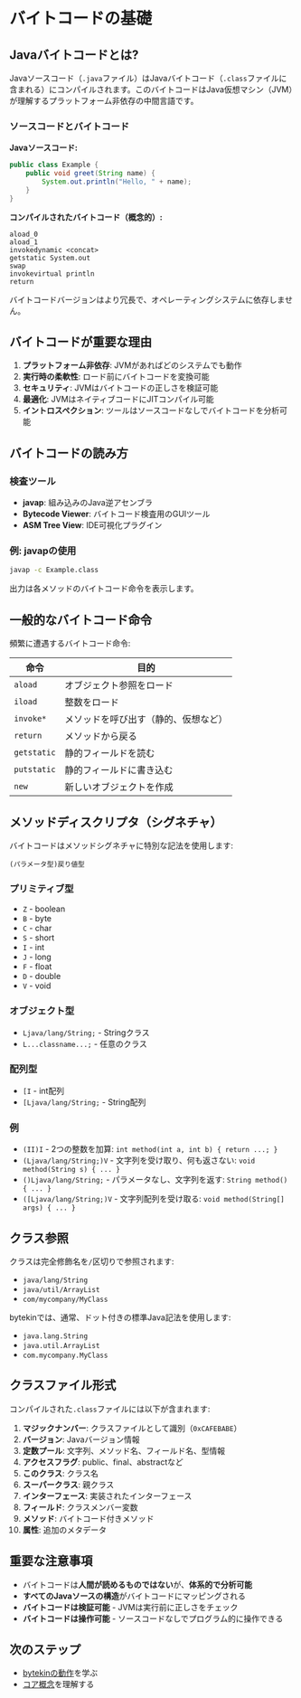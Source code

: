 # バイトコードの基礎

## Javaバイトコードとは?

Javaソースコード（`.java`ファイル）はJavaバイトコード（`.class`ファイルに含まれる）にコンパイルされます。このバイトコードはJava仮想マシン（JVM）が理解するプラットフォーム非依存の中間言語です。

### ソースコードとバイトコード

**Javaソースコード:**
```java
public class Example {
    public void greet(String name) {
        System.out.println("Hello, " + name);
    }
}
```

**コンパイルされたバイトコード（概念的）:**
```
aload_0
aload_1
invokedynamic <concat>
getstatic System.out
swap
invokevirtual println
return
```

バイトコードバージョンはより冗長で、オペレーティングシステムに依存しません。

## バイトコードが重要な理由

1. **プラットフォーム非依存**: JVMがあればどのシステムでも動作
2. **実行時の柔軟性**: ロード前にバイトコードを変換可能
3. **セキュリティ**: JVMはバイトコードの正しさを検証可能
4. **最適化**: JVMはネイティブコードにJITコンパイル可能
5. **イントロスペクション**: ツールはソースコードなしでバイトコードを分析可能

## バイトコードの読み方

### 検査ツール

- **javap**: 組み込みのJava逆アセンブラ
- **Bytecode Viewer**: バイトコード検査用のGUIツール
- **ASM Tree View**: IDE可視化プラグイン

### 例: javapの使用

```bash
javap -c Example.class
```

出力は各メソッドのバイトコード命令を表示します。

## 一般的なバイトコード命令

頻繁に遭遇するバイトコード命令:

| 命令 | 目的 |
|-----------|---------|
| `aload` | オブジェクト参照をロード |
| `iload` | 整数をロード |
| `invoke*` | メソッドを呼び出す（静的、仮想など） |
| `return` | メソッドから戻る |
| `getstatic` | 静的フィールドを読む |
| `putstatic` | 静的フィールドに書き込む |
| `new` | 新しいオブジェクトを作成 |

## メソッドディスクリプタ（シグネチャ）

バイトコードはメソッドシグネチャに特別な記法を使用します:

```
(パラメータ型)戻り値型
```

### プリミティブ型

- `Z` - boolean
- `B` - byte
- `C` - char
- `S` - short
- `I` - int
- `J` - long
- `F` - float
- `D` - double
- `V` - void

### オブジェクト型

- `Ljava/lang/String;` - Stringクラス
- `L...classname...;` - 任意のクラス

### 配列型

- `[I` - int配列
- `[Ljava/lang/String;` - String配列

### 例

- `(II)I` - 2つの整数を加算: `int method(int a, int b) { return ...; }`
- `(Ljava/lang/String;)V` - 文字列を受け取り、何も返さない: `void method(String s) { ... }`
- `()Ljava/lang/String;` - パラメータなし、文字列を返す: `String method() { ... }`
- `([Ljava/lang/String;)V` - 文字列配列を受け取る: `void method(String[] args) { ... }`

## クラス参照

クラスは完全修飾名を`/`区切りで参照されます:

- `java/lang/String`
- `java/util/ArrayList`
- `com/mycompany/MyClass`

bytekinでは、通常、ドット付きの標準Java記法を使用します:

- `java.lang.String`
- `java.util.ArrayList`
- `com.mycompany.MyClass`

## クラスファイル形式

コンパイルされた`.class`ファイルには以下が含まれます:

1. **マジックナンバー**: クラスファイルとして識別（`0xCAFEBABE`）
2. **バージョン**: Javaバージョン情報
3. **定数プール**: 文字列、メソッド名、フィールド名、型情報
4. **アクセスフラグ**: public、final、abstractなど
5. **このクラス**: クラス名
6. **スーパークラス**: 親クラス
7. **インターフェース**: 実装されたインターフェース
8. **フィールド**: クラスメンバー変数
9. **メソッド**: バイトコード付きメソッド
10. **属性**: 追加のメタデータ

## 重要な注意事項

- バイトコードは**人間が読めるものではない**が、**体系的で分析可能**
- **すべてのJavaソースの構造**がバイトコードにマッピングされる
- **バイトコードは検証可能** - JVMは実行前に正しさをチェック
- **バイトコードは操作可能** - ソースコードなしでプログラム的に操作できる

## 次のステップ

- [bytekinの動作](./how-it-works.md)を学ぶ
- [コア概念](./core-concepts.md)を理解する

